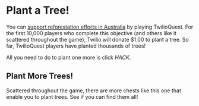 # Plant a Tree!

You can [support reforestation efforts in Australia](https://twil.io/tq-trees) by playing TwilioQuest. For the first 10,000 players who complete this objective (and others like it scattered throughout the game), Twilio will donate $1.00 to plant a tree. So far, TwilioQuest players have planted thousands of trees!

All you need to do to plant one more is click *HACK*.

## Plant More Trees!

Scattered throughout the game, there are more chests like this one that enable you to plant trees. See if you can find them all!
